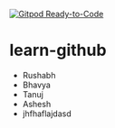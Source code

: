 [![Gitpod Ready-to-Code](https://img.shields.io/badge/Gitpod-Ready--to--Code-blue?logo=gitpod)](https://gitpod.io/#https://github.com/techtalks-SMJV/learn-github) 

# learn-github

- Rushabh
- Bhavya
- Tanuj
- Ashesh
- jhfhaflajdasd